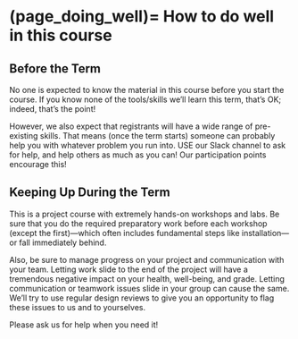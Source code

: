 (page_doing_well)=
How to do well in this course
=======================

## Before the Term

No one is expected to know the material in this course before you start the course. If you know none of the tools/skills we’ll learn this term, that’s OK; indeed, that’s the point!

However, we also expect that registrants will have a wide range of pre-existing skills. That means (once the term starts) someone can probably help you with whatever problem you run into. USE our Slack channel to ask for help, and help others as much as you can! Our participation points encourage this!

## Keeping Up During the Term

This is a project course with extremely hands-on workshops and labs. Be sure that you do the required preparatory work before each workshop (except the first)—which often includes fundamental steps like installation—or fall immediately behind.

Also, be sure to manage progress on your project and communication with your team. Letting work slide to the end of the project will have a tremendous negative impact on your health, well-being, and grade. Letting communication or teamwork issues slide in your group can cause the same. We’ll try to use regular design reviews to give you an opportunity to flag these issues to us and to yourselves.

Please ask us for help when you need it!
